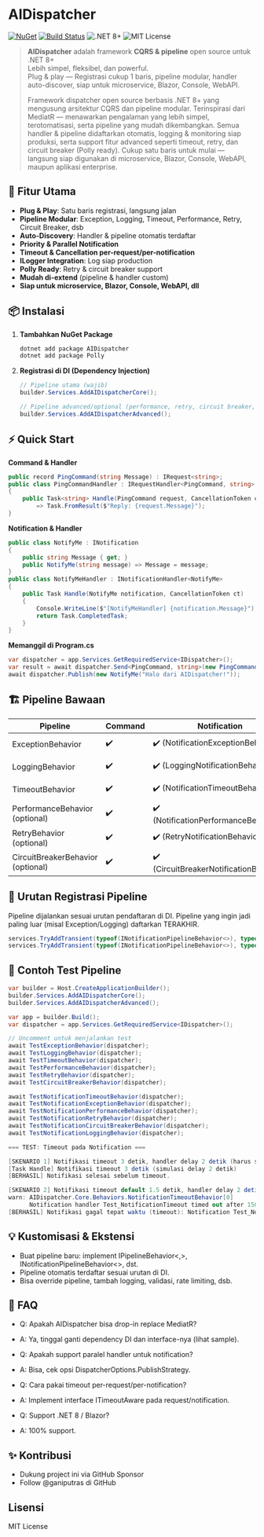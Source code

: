 # AIDispatcher

[![NuGet](https://img.shields.io/nuget/v/AIDispatcher?color=green&logo=nuget)](https://www.nuget.org/packages/AIDispatcher)
[![Build Status](https://github.com/ganiputras/AIDispatcherNew/workflows/Build/badge.svg)](https://github.com/ganiputras/AIDispatcherNew/actions)
![.NET 8+](https://img.shields.io/badge/.NET-8.0%2B-blueviolet)
![MIT License](https://img.shields.io/badge/License-MIT-lightgray.svg)

> **AIDispatcher** adalah framework **CQRS & pipeline** open source untuk .NET 8+  
> Lebih simpel, fleksibel, dan powerful.  
> Plug & play — Registrasi cukup 1 baris, pipeline modular, handler auto-discover, siap untuk microservice, Blazor, Console, WebAPI.
> 
> Framework dispatcher open source berbasis .NET 8+ yang mengusung arsitektur CQRS dan pipeline modular.
> Terinspirasi dari MediatR — menawarkan pengalaman yang lebih simpel, terotomatisasi, serta pipeline yang mudah dikembangkan.
> Semua handler & pipeline didaftarkan otomatis, logging & monitoring siap produksi, serta support fitur advanced seperti timeout, retry, dan circuit breaker (Polly ready).
> Cukup satu baris untuk mulai — langsung siap digunakan di microservice, Blazor, Console, WebAPI, maupun aplikasi enterprise.


## 🚀 Fitur Utama

- **Plug & Play**: Satu baris registrasi, langsung jalan
- **Pipeline Modular**: Exception, Logging, Timeout, Performance, Retry, Circuit Breaker, dsb
- **Auto-Discovery**: Handler & pipeline otomatis terdaftar
- **Priority & Parallel Notification**
- **Timeout & Cancellation per-request/per-notification**
- **ILogger Integration**: Log siap production
- **Polly Ready**: Retry & circuit breaker support
- **Mudah di-extend** (pipeline & handler custom)
- **Siap untuk microservice, Blazor, Console, WebAPI, dll**


## 📦 Instalasi

1. **Tambahkan NuGet Package**
    ```bash
    dotnet add package AIDispatcher
    dotnet add package Polly
    ```

2. **Registrasi di DI (Dependency Injection)**
    ```csharp
    // Pipeline utama (wajib)
    builder.Services.AddAIDispatcherCore();

    // Pipeline advanced/optional (performance, retry, circuit breaker, dsb)
    builder.Services.AddAIDispatcherAdvanced();
    ```



## ⚡️ Quick Start

**Command & Handler**
```csharp
public record PingCommand(string Message) : IRequest<string>;
public class PingCommandHandler : IRequestHandler<PingCommand, string>
{
    public Task<string> Handle(PingCommand request, CancellationToken ct)
        => Task.FromResult($"Reply: {request.Message}");
}
 ```

**Notification & Handler**
```csharp
public class NotifyMe : INotification
{
    public string Message { get; }
    public NotifyMe(string message) => Message = message;
}
public class NotifyMeHandler : INotificationHandler<NotifyMe>
{
    public Task Handle(NotifyMe notification, CancellationToken ct)
    {
        Console.WriteLine($"[NotifyMeHandler] {notification.Message}");
        return Task.CompletedTask;
    }
}
 ```

**Memanggil di Program.cs**
```csharp
var dispatcher = app.Services.GetRequiredService<IDispatcher>();
var result = await dispatcher.Send<PingCommand, string>(new PingCommand("Hello!"));
await dispatcher.Publish(new NotifyMe("Halo dari AIDispatcher!"));
 ```


## 🏗 Pipeline Bawaan

| Pipeline                          | Command | Notification                            | Fungsionalitas            |
| --------------------------------- | ------- | --------------------------------------- | ------------------------- |
| ExceptionBehavior                 | ✔️      | ✔️ (NotificationExceptionBehavior)      | Penanganan global error   |
| LoggingBehavior                   | ✔️      | ✔️ (LoggingNotificationBehavior)        | Logging start/end         |
| TimeoutBehavior                   | ✔️      | ✔️ (NotificationTimeoutBehavior)        | Timeout per-request       |
| PerformanceBehavior (optional)    | ✔️      | ✔️ (NotificationPerformanceBehavior)    | Warning slow handler      |
| RetryBehavior (optional)          | ✔️      | ✔️ (RetryNotificationBehavior)          | Otomatis retry saat error |
| CircuitBreakerBehavior (optional) | ✔️      | ✔️ (CircuitBreakerNotificationBehavior) | Proteksi overload         |


## 🚦 Urutan Registrasi Pipeline
Pipeline dijalankan sesuai urutan pendaftaran di DI.
Pipeline yang ingin jadi paling luar (misal Exception/Logging) daftarkan TERAKHIR.
```csharp
services.TryAddTransient(typeof(INotificationPipelineBehavior<>), typeof(NotificationTimeoutBehavior<>));
services.TryAddTransient(typeof(INotificationPipelineBehavior<>), typeof(NotificationExceptionBehavior<>)); // outermost
 ```



## 🧪 Contoh Test Pipeline
```csharp
var builder = Host.CreateApplicationBuilder();
builder.Services.AddAIDispatcherCore();
builder.Services.AddAIDispatcherAdvanced();

var app = builder.Build();
var dispatcher = app.Services.GetRequiredService<IDispatcher>();

// Uncomment untuk menjalankan test
await TestExceptionBehavior(dispatcher);
await TestLoggingBehavior(dispatcher);
await TestTimeoutBehavior(dispatcher);
await TestPerformanceBehavior(dispatcher);
await TestRetryBehavior(dispatcher);
await TestCircuitBreakerBehavior(dispatcher);

await TestNotificationTimeoutBehavior(dispatcher);
await TestNotificationExceptionBehavior(dispatcher);
await TestNotificationPerformanceBehavior(dispatcher);
await TestNotificationRetryBehavior(dispatcher);
await TestNotificationCircuitBreakerBehavior(dispatcher);
await TestNotificationLoggingBehavior(dispatcher);
 ```
```csharp
=== TEST: Timeout pada Notification ===

[SKENARIO 1] Notifikasi timeout 3 detik, handler delay 2 detik (harus selesai).
[Task Handle] Notifikasi timeout 3 detik (simulasi delay 2 detik)
[BERHASIL] Notifikasi selesai sebelum timeout.

[SKENARIO 2] Notifikasi timeout default 1.5 detik, handler delay 2 detik (harus timeout).
warn: AIDispatcher.Core.Behaviors.NotificationTimeoutBehavior[0]
      Notification handler Test_NotificationTimeout timed out after 1500 ms.
[BERHASIL] Notifikasi gagal tepat waktu (timeout): Notification Test_NotificationTimeout exceeded the timeout of 1500 ms.

 ```

## 💡 Kustomisasi & Ekstensi

- Buat pipeline baru: implement IPipelineBehavior<,>, INotificationPipelineBehavior<>, dst.
- Pipeline otomatis terdaftar sesuai urutan di DI.
- Bisa override pipeline, tambah logging, validasi, rate limiting, dsb.


## 📝 FAQ
- Q: Apakah AIDispatcher bisa drop-in replace MediatR?
- A: Ya, tinggal ganti dependency DI dan interface-nya (lihat sample).

- Q: Apakah support paralel handler untuk notification?
- A: Bisa, cek opsi DispatcherOptions.PublishStrategy.

- Q: Cara pakai timeout per-request/per-notification?
- A: Implement interface ITimeoutAware pada request/notification.

- Q: Support .NET 8 / Blazor?
- A: 100% support.


## ✨ Kontribusi
- Dukung project ini via GitHub Sponsor
- Follow @ganiputras di GitHub

## Lisensi
MIT License
